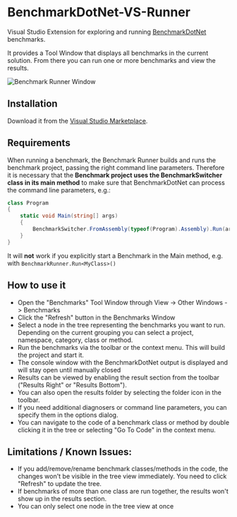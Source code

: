 # BenchmarkDotNet-VS-Runner
Visual Studio Extension for exploring and running [BenchmarkDotNet](https://github.com/dotnet/BenchmarkDotNet) benchmarks.

It provides a Tool Window that displays all benchmarks in the current solution. From there you can run one or more benchmarks and view the results.

![Benchmark Runner Window](https://github.com/szehetner/BenchmarkDotNet-VS-Runner/raw/master/src/BenchmarkRunner/Sample.png)

## Installation

Download it from the [Visual Studio Marketplace](https://marketplace.visualstudio.com/items?itemName=StephanZehetner.BenchmarkRunner).

## Requirements
When running a benchmark, the Benchmark Runner builds and runs the benchmark project, passing the right command line parameters. Therefore it is necessary that the **Benchmark 
project uses the BenchmarkSwitcher class in its main method** to make sure that BenchmarkDotNet can process the command line parameters, e.g.:


```csharp
class Program
{
    static void Main(string[] args)
    { 
        BenchmarkSwitcher.FromAssembly(typeof(Program).Assembly).Run(args);
    }
}
```
It will **not** work if you explicitly start a Benchmark in the Main method, e.g. with `BenchmarkRunner.Run<MyClass>()`


## How to use it

* Open the "Benchmarks" Tool Window through View -> Other Windows -> Benchmarks
* Click the "Refresh" button in the Benchmarks Window
* Select a node in the tree representing the benchmarks you want to run. Depending on the current grouping you can select a project, namespace, category, class or method.
* Run the benchmarks via the toolbar or the context menu. This will build the project and start it.
* The console window with the BenchmarkDotNet output is displayed and will stay open until manually closed
* Results can be viewed by enabling the result section from the toolbar ("Results Right" or "Results Bottom").
* You can also open the results folder by selecting the folder icon in the toolbar.
* If you need additional diagnosers or command line parameters, you can specify them in the options dialog.
* You can navigate to the code of a benchmark class or method by double clicking it in the tree or selecting "Go To Code" in the context menu.

## Limitations / Known Issues:
* If you add/remove/rename benchmark classes/methods in the code, the changes won't be visible in the tree view immediately. You need to click "Refresh" to update the tree.
* If benchmarks of more than one class are run together, the results won't show up in the results section.
* You can only select one node in the tree view at once
